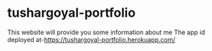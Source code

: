 # tushargoyal-portfolio
This website will provide you some information about me
The app id deployed at-https://tushargoyal-portfolio.herokuapp.com/
